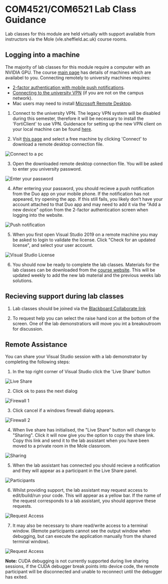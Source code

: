 # COM4521/COM6521 Lab Class Guidance

Lab classes for this module are held virtually with support available from instructors via the Mole (vle.sheffield.ac.uk) course rooms.

## Logging into a machine

The majority of lab classes for this module require a computer with an NVIDIA GPU. The course [main page](../) has details of machines which are availabel to you. Connecting remotely to university machines requires:
* [2-factor authentication with mobile push notifications](https://sites.google.com/sheffield.ac.uk/mfa?pli=1&authuser=1).
* [Connecting to the university VPN](https://www.sheffield.ac.uk/it-services/vpn) (if you are not on the campus network).
* Mac users may need to install [Microsoft Remote Desktop](https://apps.apple.com/us/app/microsoft-remote-desktop/id1295203466?mt=12).

1) Connect to the university VPN. The legacy VPN system will be disabled during this semester, therefore it will be necessary to install the 'FortiClient' to use VPN. Guidenace for setting up the new VPN client on your local machine can be found [here](https://www.sheffield.ac.uk/it-services/vpn).

2) Visit [this page](https://www.sheffield.ac.uk/findapc/rdp/room/37/pcs) and select a free machine by clicking 'Connect' to download a remote desktop connection file.

![Connect to a pc](1.png "Connect to a pc")

3) Open the downloaded remote desktop connection file. You will be asked to enter you university password.

![Enter your password](2.png "Enter your password")

4) After entering your password, you should recieve a push notification from the Duo app on your mobile phone. If the notification has not appeared, try opening the app.  If this still fails, you likely don't have your account attached to that Duo app and may need to add it via the "Add a new device" option from the 2-factor authentication screen  when logging into the website.

![Push notification](3.jpg "Push notification")

5) When you first open Visual Studio 2019 on a remote machine you may be asked to login to validate the license.
Click "Check for an updated license", and select your user account.


![Visual Studio License](4.png "Visual Studio License")

6) You should now be ready to complete the lab classes. Materials for the lab classes can be downloaded from the [course website](https://paulrichmond.shef.ac.uk/teaching/COM4521/). This will be updated weekly to add the new lab material and the previous weeks lab solutions.

## Recieving support during lab classes

1) Lab classes should be joined via the [Blackboard Collaborate link](https://eu.bbcollab.com/collab/ui/session/join/14fe0893486748f9b6bb439e281954f5)

2) To request help you can select the raise hand icon at the bottom of the screen. One of the lab demonstratiors will move you int a breakoutroom for discussion. 

## Remote Assistance

You can share your Visual Studio session with a lab demonstrator by completing the following steps:

1)  In the top right corner of Visual Studio click the 'Live Share' button

![Live Share](7.png "Live share")

2) Click ok to pass the next dialog

![Firewall 1](8.png "Firewall 2")

3) Click cancel if a windows firewall dialog appears.

![Firewall 2](9.png "Firewall 2")

4) When live share has initialised, the "Live Share" button will change to "Sharing". Click it will now give you the option to copy the share link. Copy this link and send it to the lab assistant when you have been moved to a private room in the Mole classroom.

![Sharing](11.png "Sharing")

5) When the lab assistant has connected you should recieve a notification and they will appear as a participant in the Live Share panel.

![Participants](11.png "Participants")

6) Whilst providing support, the lab assistant may request access to edit/build/run your code. This will appear as a yellow bar. If the name of the request corresponds to a lab assistant, you should approve these requests.

![Request Access](12.png "Request Access")

7) It may also be necessary to share read/write access to a terminal window. (Remote participants cannot see the output window when debugging, but can execute the application manually from the shared terminal window).

![Request Access](13.png "Request Access")

**Note:** CUDA debugging is not currently supported during live sharing sessions, if the CUDA debugger break points into device code, the remote participant will be disconnected and unable to reconnect until the debugger has exited.


